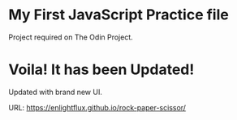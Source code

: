 # My First JavaScript Practice file

Project required on The Odin Project.

# Voila! It has been Updated!

Updated with brand new UI.

URL: https://enlightflux.github.io/rock-paper-scissor/
